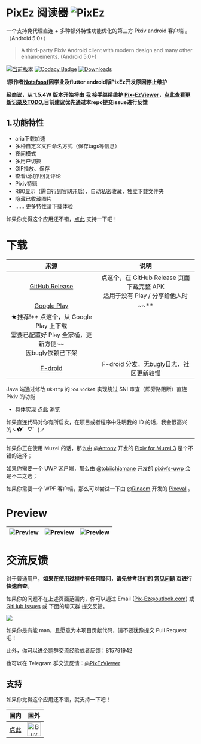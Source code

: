 #  PixEz 阅读器 ![PixEz](https://github.com/Notsfsssf/Pix-EzViewer/raw/master/app/src/main/res/mipmap-xxhdpi/ic_launcherep.png)

一个支持免代理直连 + 多种额外特性功能优化的第三方 Pixiv android 客户端 。（Android 5.0+）
 >A third-party Pixiv Android client with modern design and many other enhancements. (Android 5.0+)
 
[![当前版本](https://img.shields.io/github/v/release/ultranity/Pix-EzViewer.svg)](https://github.com/ultranity/Pix-EzViewer/releases/latest)
 [![Codacy Badge](https://api.codacy.com/project/badge/Grade/a030ea8419b84907aeed53472abdcd91)](https://app.codacy.com/manual/ultranity/Pix-EzViewer?utm_source=github.com&utm_medium=referral&utm_content=ultranity/Pix-EzViewer&utm_campaign=Badge_Grade_Dashboard)
[![Downloads](https://img.shields.io/github/downloads/ultranity/Pix-EzViewer/total?color=FFAA11)](https://github.com/ultranity/Pix-EzViewer/releases)
 
**!原作者[Notsfsssf](https://github.com/Notsfsssf)因学业及flutter android版PixEz开发原因停止维护**

**经商议，从 1.5.4W 版本开始将由 [我](https://github.com/ultranity) 接手继续维护 [Pix-EzViewer](https://github.com/ultranity/Pix-EzViewer)，[点此查看更新记录及TODO](https://github.com/ultranity/Pix-EzViewer/blob/master/ReleaseNote.md),目前建议优先通过本repo提交issue进行反馈**

## 1.功能特性
* aria下载加速
* 多种自定义文件命名方式（保存tags等信息）
* 夜间模式
* 多用户切换
* GIF播放、保存
* 查看\添加\回复评论
* Pixiv特辑
* R80显示（需自行到官网开启），自动私密收藏，独立下载文件夹
* 隐藏已收藏图片
* …… 更多特性请下载体验

如果你觉得这个应用还不错，[点此](https://github.com/Notsfsssf/Pix-EzViewer#支持) 支持一下吧！

# 下载

|                                            来源                                             |                                      说明                                       |
|:-----------------------------------------------------------------------------------------:|:-----------------------------------------------------------------------------:|
|           [GitHub Release](https://github.com/ultranity/Pix-EzViewer/releases)            |           点这个，在 GitHub Release 页面下载完整 APK<br />适用于没有 Play / 分享给他人时            |
| [Google Play](https://play.google.com/store/apps/details?id=com.perol.asdpl.play.pixivez) | ~~**
★推荐!** 点这个，从 Google Play 上下载<br />需要已配置好 Play 全家桶，更新方便~~<br />因bugly依赖已下架 |
|        [F-droid](https://f-droid.org/packages/com.perol.asdpl.play.pixivez.libre/)        |                          F-droid 分发，无bugly日志，社区更新较慢                           |

Java 端通过修改 `OkHttp` 的 `SSLSocket` 实现绕过 SNI 审查（即旁路阻断）直连 Pixiv 的功能

- 具体实现 [点此](https://github.com/Notsfsssf/Pix-EzViewer/tree/master/app/src/main/java/com/perol/asdpl/pixivez/networks) 浏览

如果直连代码对你有所启发，在项目或者程序中注明我的 ID 的话，我会很高兴的ヽ✿゜▽゜)ノ

***

如果你正在使用 Muzei 的话，那么由 [@Antony](https://github.com/yellowbluesky) 开发的 [Pixiv for Muzei 3](https://github.com/yellowbluesky/PixivforMuzei3) 是个不错的选择；

如果你需要一个 UWP 客户端，那么由 [@tobiichiamane](https://github.com/tobiichiamane) 开发的 [pixivfs-uwp ](https://github.com/tobiichiamane/pixivfs-uwp)会是不二之选；

如果你需要一个 WPF 客户端，那么可以尝试一下由 [@Rinacm](https://github.com/Rinacm) 开发的 [Pixeval](https://github.com/Rinacm/Pixeval) 。

# Preview

| ![Preview](./preview/2.jpg) | ![Preview](./preview/1.jpg) | ![Preview](./preview/3.jpg) |
|:---------------------------:|:---------------------------:|:---------------------------:|

# 交流反馈

对于普通用户，**如果在使用过程中有任何疑问，请先参考我们的 [常见问题](/help/README.md) 页进行快速自查。**

如果你的问题不在上述页面范围内，你可以通过 Email (Pix-Ez@outlook.com) 或 [GitHub Issues](https://github.com/ultranity/Pix-EzViewer/issues) 或 下面的聊天群 提交反馈。

![](https://img.shields.io/badge/PR-welcome-blue.svg)

如果你是有能 man，且愿意为本项目贡献代码，请不要犹豫提交 Pull Request 吧！

此外，你可以进企鹅群交流经验或者反馈：815791942

也可以在 Telegram 群交流反馈：[@PixEzViewer](https://t.me/PixEzViewer)

## 支持

如果你觉得这个应用还不错，就支持一下吧！

|                                       国内                                       |                                                                                                        国外                                                                                                         |
|:------------------------------------------------------------------------------:|:-----------------------------------------------------------------------------------------------------------------------------------------------------------------------------------------------------------------:|
| [点此](https://github.com/ultranity/Pix-EzViewer/blob/master/donation/README.md) | <a href='https://ko-fi.com/W7W5YU4B' target='_blank'><img height='36' style='border:0px;height:36px;' src='https://az743702.vo.msecnd.net/cdn/kofi1.png?v=2' border='0' alt='Buy Me a Coffee at ko-fi.com' /></a> |
